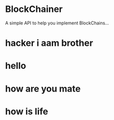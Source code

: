 # BlockChainer
A simple API to help you implement BlockChains...
# hacker i aam brother
# hello
# how are you mate
# how is life
